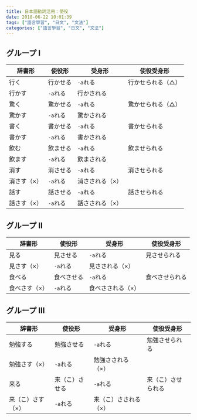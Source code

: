 ```yaml
---
title: 日本語動詞活用：使役
date: 2018-06-22 10:01:39
tags: ["語言學習", "日文", "文法"]
categories: ["語言學習", "日文", "文法"]
---
```


## グループ Ⅰ
辞書形 | 使役形 | 受身形 | 使役受身形
--- | --- | --- | ---
行く | 行かせる | `-a`れる | 行かせられる（△）
 | 行かす | `-a`れる | 行かされる
驚く | 驚かせる | `-a`れる | 驚かせられる（△）
 | 驚かす | `-a`れる | 驚かされる
書く | 書かせる | `-a`れる | 書かせられる
 | 書かす | `-a`れる | 書かされる
飲む | 飲ませる | `-a`れる | 飲ませられる
 | 飲ます | `-a`れる | 飲まされる
消す | 消させる | `-a`れる | 消させられる
 | 消さす（×） | `-a`れる | 消さされる（×）
話す | 話させる | `-a`れる | 話させられる
 | 話さす（×） | `-a`れる | 話さされる（×）

## グループ Ⅱ
辞書形 | 使役形 | 受身形 | 使役受身形
--- | --- | --- | ---
見る | 見させる | `-a`れる | 見させられる
 | 見さす（×） | `-a`れる | 見さされる（×）
食べる | 食べさせる | `-a`れる | 食べさせられる
 | 食べさす（×） | `-a`れる | 食べさされる（×）

## グループ Ⅲ
辞書形 | 使役形 | 受身形 | 使役受身形
--- | --- | --- | ---
勉強する | 勉強させる | `-a`れる | 勉強させられる
 | 勉強さす（×） | `-a`れる | 勉強さされる（×）
来る | 来（こ）させる | `-a`れる | 来（こ）させられる
 | 来（こ）さす（×） | `-a`れる | 来（こ）さされる（×）